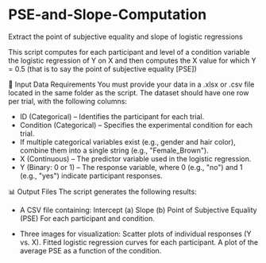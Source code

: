 # PSE-and-Slope-Computation
Extract the point of subjective equality and slope of logistic regressions

This script computes for each participant and level of a condition variable the logistic regression of Y on X
and then computes the X value for which Y = 0.5 (that is to say the point of subjective equality [PSE])

📂 Input Data Requirements
You must provide your data in a .xlsx or .csv file located in the same folder as the script. The dataset should have one row per trial, with the following columns:
- ID (Categorical) – Identifies the participant for each trial.
- Condition (Categorical) – Specifies the experimental condition for each trial.
- If multiple categorical variables exist (e.g., gender and hair color), combine them into a single string (e.g., "Female_Brown").
- X (Continuous) – The predictor variable used in the logistic regression.
- Y (Binary: 0 or 1) – The response variable, where 0 (e.g., "no") and 1 (e.g., "yes") indicate participant responses.

📊 Output Files
The script generates the following results:
- A CSV file containing:
  Intercept (a)
  Slope (b)
  Point of Subjective Equality (PSE)
  For each participant and condition.

- Three images for visualization:
  Scatter plots of individual responses (Y vs. X).
  Fitted logistic regression curves for each participant.
  A plot of the average PSE as a function of the condition.
